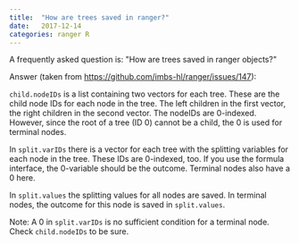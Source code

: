 ```yaml
---
title:  "How are trees saved in ranger?"
date:   2017-12-14
categories: ranger R
---
```


A frequently asked question is: "How are trees saved in ranger objects?"

Answer (taken from https://github.com/imbs-hl/ranger/issues/147):

`child.nodeIDs` is a list containing two vectors for each tree. These are the child node IDs for each node in the tree. The left children in the first vector, the right children in the second vector. The nodeIDs are 0-indexed. However, since the root of a tree (ID 0) cannot be a child, the 0 is used for terminal nodes. 

In `split.varIDs` there is a vector for each tree with the splitting variables for each node in the tree. These IDs are 0-indexed, too. If you use the formula interface, the 0-variable should be the outcome. Terminal nodes also have a 0 here. 

In `split.values` the splitting values for all nodes are saved. In terminal nodes, the outcome for this node is saved in `split.values`.

Note: A 0 in `split.varIDs` is no sufficient condition for a terminal node. Check `child.nodeIDs` to be sure. 

